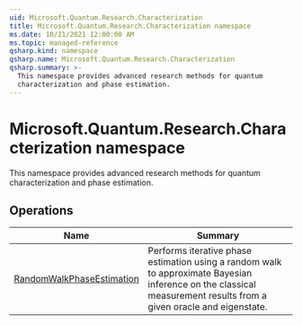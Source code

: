 ```yaml
---
uid: Microsoft.Quantum.Research.Characterization
title: Microsoft.Quantum.Research.Characterization namespace
ms.date: 10/21/2021 12:00:00 AM
ms.topic: managed-reference
qsharp.kind: namespace
qsharp.name: Microsoft.Quantum.Research.Characterization
qsharp.summary: >-
  This namespace provides advanced research methods for quantum
  characterization and phase estimation.
---
```


# Microsoft.Quantum.Research.Characterization namespace

This namespace provides advanced research methods for quantum
characterization and phase estimation.


<!-- summaries -->

## Operations

| Name | Summary |
|------|---------|
|[RandomWalkPhaseEstimation](xref:Microsoft.Quantum.Research.Characterization.RandomWalkPhaseEstimation) |Performs iterative phase estimation using a random walk to approximate Bayesian inference on the classical measurement results from a given oracle and eigenstate. |


<!-- /summaries -->
